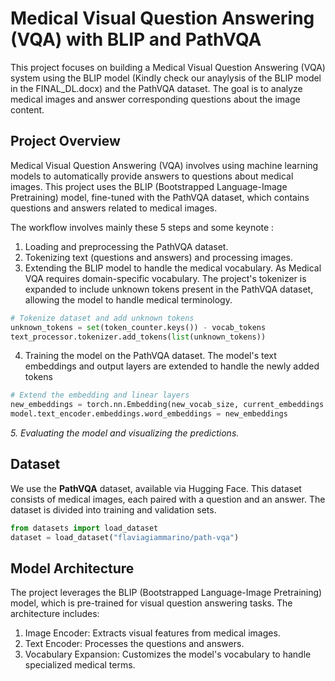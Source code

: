 # Medical Visual Question Answering (VQA) with BLIP and PathVQA

This project focuses on building a Medical Visual Question Answering (VQA) system using the BLIP model (Kindly check our anaylysis of the BLIP model in the FINAL_DL.docx) and the PathVQA dataset. The goal is to analyze medical images and answer corresponding questions about the image content. 

## Project Overview

Medical Visual Question Answering (VQA) involves using machine learning models to automatically provide answers to questions about medical images. This project uses the BLIP (Bootstrapped Language-Image Pretraining) model, fine-tuned with the PathVQA dataset, which contains questions and answers related to medical images.

The workflow involves mainly these 5 steps and some keynote :

1. Loading and preprocessing the PathVQA dataset.
2. Tokenizing text (questions and answers) and processing images.
3. Extending the BLIP model to handle the medical vocabulary. 
As Medical VQA requires domain-specific vocabulary. The project's tokenizer is expanded to include unknown tokens present in the PathVQA dataset, allowing the model to handle medical terminology.
```python
# Tokenize dataset and add unknown tokens
unknown_tokens = set(token_counter.keys()) - vocab_tokens
text_processor.tokenizer.add_tokens(list(unknown_tokens))
```
  
4. Training the model on the PathVQA dataset.
The model's text embeddings and output layers are extended to handle the newly added tokens
```python
# Extend the embedding and linear layers
new_embeddings = torch.nn.Embedding(new_vocab_size, current_embeddings.shape[1])
model.text_encoder.embeddings.word_embeddings = new_embeddings
```
*5. Evaluating the model and visualizing the predictions.*

## Dataset

We use the **PathVQA** dataset, available via Hugging Face. This dataset consists of medical images, each paired with a question and an answer. The dataset is divided into training and validation sets.

```python
from datasets import load_dataset
dataset = load_dataset("flaviagiammarino/path-vqa")
```

## Model Architecture
The project leverages the BLIP (Bootstrapped Language-Image Pretraining) model, which is pre-trained for visual question answering tasks. The architecture includes:

1. Image Encoder: Extracts visual features from medical images.
2. Text Encoder: Processes the questions and answers.
3. Vocabulary Expansion: Customizes the model's vocabulary to handle specialized medical terms.

